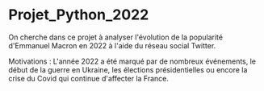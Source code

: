 # Projet_Python_2022

On cherche dans ce projet à analyser l'évolution de la popularité d'Emmanuel Macron en 2022 à l'aide du réseau social Twitter.

Motivations : 
L'année 2022 a été marqué par de nombreux événements, le début de la guerre en Ukraine, les élections présidentielles ou encore la crise du Covid qui continue d'affecter la France.
